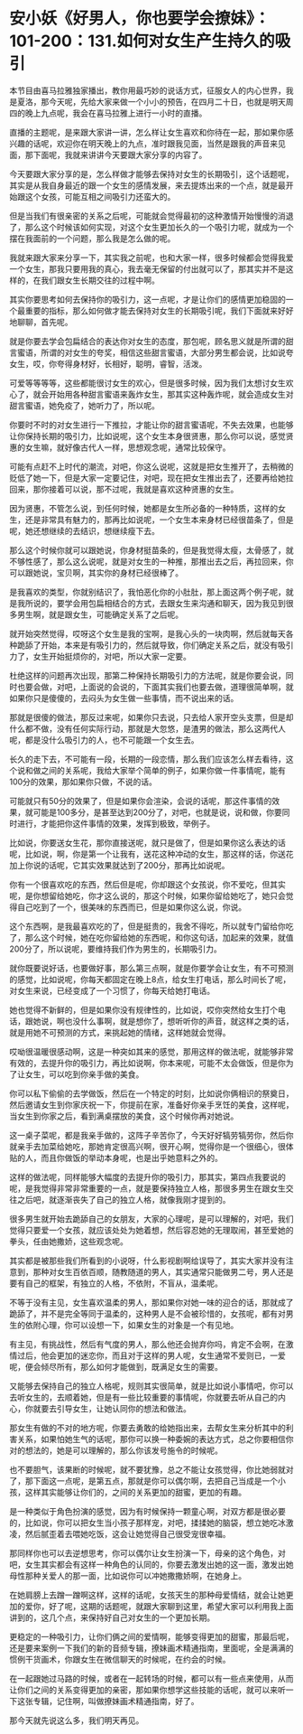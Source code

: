 # 安小妖《好男人，你也要学会撩妹》：101-200：131.如何对女生产生持久的吸引

本节目由喜马拉雅独家播出，教你用最巧妙的说话方式，征服女人的内心世界，我是夏洛，那今天呢，先给大家来做一个小小的预告，在四月二十日，也就是明天周四的晚上九点呢，我会在喜马拉雅上进行一小时的直播。

直播的主题呢，是来跟大家讲一讲，怎么样让女生喜欢和你待在一起，那如果你感兴趣的话呢，欢迎你在明天晚上的九点，准时跟我见面，当然是跟我的声音来见面，那下面呢，我就来讲讲今天要跟大家分享的内容了。

今天要跟大家分享的是，怎么样做才能够去保持对女生的长期吸引，这个话题呢，其实是从我自身最近的跟一个女生的感情发展，来去提炼出来的一个点，就是最开始跟这个女孩，可能互相之间吸引力还蛮大的。

但是当我们有很亲密的关系之后呢，可能就会觉得最初的这种激情开始慢慢的消退了，那么这个时候该如何实现，对这个女生更加长久的一个吸引力呢，就成为一个摆在我面前的一个问题，那么我是怎么做的呢。

我就来跟大家来分享一下，其实我之前呢，也和大家一样，很多时候都会觉得我爱一个女生，那我只要用我的真心，我去毫无保留的付出就可以了，那其实并不是这样的，在我们跟女生长期交往的过程中啊。

其实你要思考如何去保持你的吸引力，这一点呢，才是让你们的感情更加稳固的一个最重要的指标，那么如何做才能去保持对女生的长期吸引呢，我们下面就来好好地聊聊，首先呢。

就是你要去学会包扁结合的表达你对女生的态度，那包呢，顾名思义就是所谓的甜言蜜语，所谓的对女生的夸奖，相信这些甜言蜜语，大部分男生都会说，比如说夸女生，哎，你夸得身材好，长相好，聪明，睿智，活泼。

可爱等等等等，这些都能很讨女生的欢心，但是很多时候，因为我们太想讨女生欢心了，就会开始用各种甜言蜜语来轰炸女生，那其实这种轰炸呢，就会造成女生对甜言蜜语，她免疫了，她听力了，所以呢。

你要时不时的对女生进行一下推拉，才能让你的甜言蜜语呢，不失去效果，也能够让你保持长期的吸引力，比如说呢，这个女生本身很贤惠，那么你可以说，感觉贤惠的女生嘛，就好像古代人一样，思想观念呢，通常比较保守。

可能有点赶不上时代的潮流，对吧，你这么说呢，这就是把女生推开了，去稍微的贬低了她一下，但是大家一定要记住，对吧，现在把女生推出去了，还要再给她拉回来，那你接着可以说，那不过呢，我就是喜欢这种贤惠的女生。

因为贤惠，不管怎么说，到任何时候，她都是女生所必备的一种特质，这样的女生，还是非常具有魅力的，那再比如说呢，一个女生本来身材已经很苗条了，但是呢，她还想继续的去结识，想继续瘦下去。

那么这个时候你就可以跟她说，你身材挺苗条的，但是我觉得太瘦，太骨感了，就不够性感了，那么这么说呢，就是对女生的一种推，那推出去之后，再拉回来，你可以跟她说，宝贝啊，其实你的身材已经很棒了。

是我喜欢的类型，你就别结识了，我怕恶化你的小肚肚，那上面这两个例子呢，就是我所说的，要学会用包扁相结合的方式，去跟女生来沟通和聊天，因为我见到很多男生啊，就是跟女生，可能确定关系了之后呢。

就开始突然觉得，哎呀这个女生是我的宝啊，是我心头的一块肉啊，然后就每天各种跪舔了开始，本来是有吸引力的，然后就导致，你们确定关系之后，就没有吸引力了，女生开始挺烦你的，对吧，所以大家一定要。

杜绝这样的问题再次出现，那第二种保持长期吸引力的方法呢，就是你要会说，同时也要会做，对吧，上面说的会说的，下面其实我们也要去做，道理很简单啊，就如果你只是傻傻的，去闷头为女生做一些事情，而不说出来的话。

那就是很傻的做法，那反过来呢，如果你只去说，只去给人家开空头支票，但是却什么都不做，没有任何实际行动，那就是大忽悠，是渣男的做法，那么这两代人呢，都是没什么吸引力的人，也不可能跟一个女生去。

长久的走下去，不可能有一段，长期的一段恋情，那么我们应该怎么样去看待，这个说和做之间的关系呢，我给大家举个简单的例子，如果你做一件事情呢，能有100分的效果，那如果你只做，不说的话。

可能就只有50分的效果了，但是如果你会渲染，会说的话呢，那这件事情的效果，就可能是100多分，是甚至达到200分了，对吧，也就是说，说和做，你要同时进行，才能把你这件事情的效果，发挥到极致，举例子。

比如说，你要送女生花，那你直接送呢，就只是做了，但是如果你这么表达的话呢，比如说，啊，你是第一个让我有，送花这种冲动的女生，那这样的话，你送花加上你说的话呢，它其实效果就达到了200分，那再比如说呢。

你有一个很喜欢吃的东西，然后但是呢，你却跟这个女孩说，你不爱吃，但其实呢，是你想留给她吃，你才这么说的，那这个时候，如果你留给她吃了，她只会觉得自己吃到了一个，很美味的东西而已，但是如果你这么说，你说。

这个东西啊，是我最喜欢吃的了，但是挺贵的，我舍不得吃，所以就专门留给你吃了，那么这个时候，她在吃你留给她的东西呢，和你这句话，加起来的效果，就值200分了，所以说呢，要维持我们作为男生的，长期吸引力。

就你既要说好话，也要做好事，那么第三点啊，就是你要学会让女生，有不可预测的感觉，比如说呢，你每天都固定在晚上8点，给女生打电话，那么时间长了呢，对女生来说，已经变成了一个习惯了，你每天给她打电话。

她也觉得不新鲜的，但是如果你没有规律性的，比如说，哎你突然给女生打个电话，跟她说，啊也没什么事啊，就是想你了，想听听你的声音，就这样之类的话，就是用她不可预测的方式，来挑起她的情绪，这样她就会觉得。

哎呦很温暖很感动啊，这是一种突如其来的感觉，那用这样的做法呢，就能够非常有效的，去提升你的吸引力，再比如说啊，你本来呢，可能不太会做饭，但是你为了让女生，可以吃到你亲手做的美食。

你可以私下偷偷的去学做饭，然后在一个特定的时刻，比如说你俩相识的祭奠日，然后邀请女生到你家庆祝一下，你提前在家，准备好你亲手烹饪的美食，这样呢，当女生到你家之后，看到满桌摆放的美食，这个时候你再对她说。

这一桌子菜呢，都是我亲手做的，这阵子辛苦你了，今天好好犒劳犒劳你，然后你就亲手去加菜给她吃，那她肯定很高兴啊，很开心啊，觉得你是一个很细心，很体贴的人，而且你做饭的举动本身呢，也是出乎她意料之外的。

这样的做法呢，同样能够大幅度的去提升你的吸引力，那其实，第四点我要说的呢，是我觉得非常非常重要的一点，就是要保持独立人格，那很多男生在跟女生交往之后吧，就逐渐丧失了自己的独立人格，就像我刚才提到的。

很多男生就开始去跪舔自己的女朋友，大家的心理呢，是可以理解的，对吧，我们觉得只要爱一个女孩，就应该处处为她着想，然后容忍她的无理取闹，甚至爱她的拳头，任由她撒娇，这些观念呢。

其实都是被那些我们所看到的小说呀，什么影视剧啊给误导了，其实大家并没有注意到，那种对女生百依百顺，随教随道的男人，其实通常只能做男二号，男人还是要有自己的框架，有独立的人格，不依附，不盲从，温柔呢。

不等于没有主见，女生喜欢温柔的男人，那如果你对她一味的迎合的话，那就成了跪舔了，并不是完全等同于温柔的，这种男人是不会被珍惜的，女孩呢，都有对男生的依附心理，你可以设想一下，如果女生的对象是一个有见地。

有主见，有挑战性，然后有气度的男人，那么他还会抛弃你吗，肯定不会啊，在激情过后，他会更加的迷恋你，而且对于这样的男人呢，女生通常不爱则已，一爱呢，便会倾尽所有，那么如何才能做到，既满足女生的需要。

又能够去保持自己的独立人格呢，规则其实很简单，就是比如说小事情吧，你可以去听女生的，去顺着她，但是有一些比较重要的事情呢，你就要去听从自己的内心，你就要去引导女生，让她认同你的想法和做法。

那女生有做的不对的地方呢，你要去勇敢的给她指出来，去帮女生来分析其中的利害关系，如果怕她生气的话呢，那你可以换一种委婉的表达方式，总之你要相信你对的想法的，她是可以理解的，那么你该发号施令的时候呢。

也不要胆气，该果断的时候呢，就不要犹豫，总之不能让女孩觉得，你比她弱就对了，那下面这一点呢，是第五点，那就是你可以偶尔啊，去把自己当成是一个小孩，这样其实能够让你们的，之间的关系更加的甜蜜，更加的有趣。

是一种类似于角色扮演的感觉，因为有时候保持一颗童心啊，对双方都是很必要的，比如说，你可以把女生当小孩子那样宠，对吧，揉揉她的脑袋，想立她吃冰激凌，然后腻歪着去喂她吃饭，这会让她觉得自己很受宠很幸福。

那同样你也可以去逆想思考，你可以偶尔让女生扮演一下，母亲的这个角色，对吧，女生其实都会有这样一种角色的认同的，你要去激发出她的这一面，激发出她母性那种关爱人的那一面，比如说你可以冲她撒撒娇啊，在她身上。

在她肩膀上去蹭一蹭啊这样，这样的话呢，女孩天生的那种母爱情结，就会让她更加的爱你，好了呢，这期的话题呢，就跟大家聊到这里，希望大家可以利用我上面讲到的，这几个点，来保持好自己对女生的一个更加长期。

更稳定的一种吸引力，让你们俩之间的爱情啊，能够变得更加的甜蜜，那最后呢，还是要来案例一下我们的新的音频专辑，撩妹画术精通指南，里面呢，全是满满的惯例干货画术，你跟女生在微信聊天的时候呢，在约会的时候。

在一起跟她过马路的时候，或者在一起转场的时候，都可以有一些点来使用，从而让你们之间的关系变得更加的亲密，那如果你想学这些技能的话呢，就可以来听一下这张专辑，记住啊，叫做撩妹画术精通指南，好了。

那今天就先说这么多，我们明天再见。
